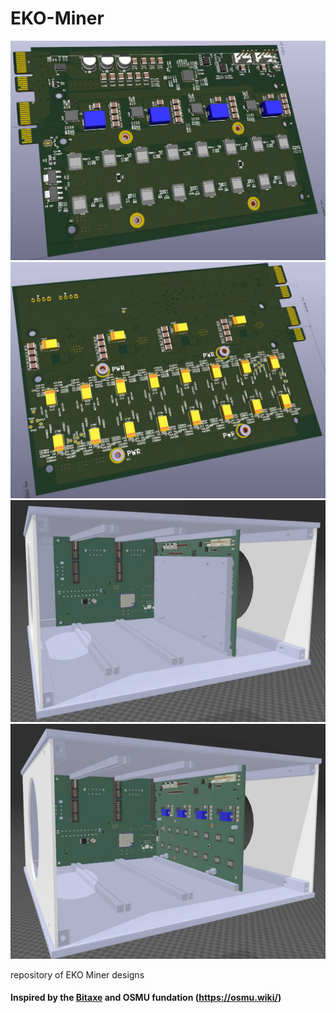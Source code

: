 # EKO-Miner
![hashcard](https://github.com/phil31/EKO-Miner/blob/main/images/hashcard1.jpg)
![hashcard](https://github.com/phil31/EKO-Miner/blob/main/images/hashcard2.jpg)
![hashcard](https://github.com/phil31/EKO-Miner/blob/main/images/3D_EKO_Miner_Wheatsink_V1.jpg)
![hashcard](https://github.com/phil31/EKO-Miner/blob/main/images/3D_EKO_Miner_WOheatsink_V1.jpg)

repository of EKO Miner designs


#### Inspired by the [Bitaxe](https://github.com/skot/bitaxe) and OSMU fundation (https://osmu.wiki/)
